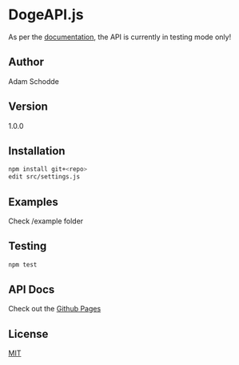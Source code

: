 DogeAPI.js
==========

As per the [documentation](https://dogeapi.com/api_documentation), the API is currently in testing mode only!

Author
------
Adam Schodde

Version
-------
1.0.0

Installation
-----------
```bash
npm install git+<repo>
edit src/settings.js
```

Examples
--------
Check /example folder

Testing
-------
```bash
npm test
```

API Docs
--------
Check out the [Github Pages](http://brutalhonesty.github.io/dogeapi.js/)

License
-------
[MIT](http://www.tldrlegal.com/license/mit-license)